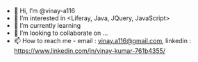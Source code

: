 - 👋 Hi, I’m @vinay-a116
- 👀 I’m interested in <Liferay, Java, JQuery, JavaScript> 
- 🌱 I’m currently learning <React JS>
- 💞️ I’m looking to collaborate on ...
- 📫 How to reach me - email : <vinay.a116@gmail.com>, linkedin : https://www.linkedin.com/in/vinay-kumar-761b4355/

<!---
vinay-a116/vinay-a116 is a ✨ special ✨ repository because its `README.md` (this file) appears on your GitHub profile.
You can click the Preview link to take a look at your changes.
--->
